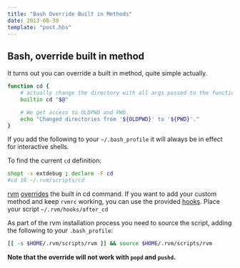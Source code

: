 ```yaml
---
title: "Bash Override Built in Methods"
date: 2013-08-30
template: "post.hbs"
---
```


## Bash, override built in method

It turns out you can override a built in method, quite simple actually.

```bash
function cd {
    # actually change the directory with all args passed to the function
    builtin cd "$@"

    # We get access to OLDPWD and PWD.
   	echo "Changed directories from '${OLDPWD}' to '${PWD}'."
}
```
If you add the following to your `~/.bash_profile` it will always be in effect for interactive shells.

To find the current `cd` definition:

```bash
shopt -s extdebug ; declare -F cd
#cd 18 ~/.rvm/scripts/cd
```
[rvm][] [overrides][] the built in cd command. If you want to add your custom method and keep `rvmrc` working, you can use the provided [hooks].
Place your script `~/.rvm/hooks/after_cd`

As part of the rvm installation process you need to source the script, adding the following to your `.bash_profile`:

```bash
[[ -s $HOME/.rvm/scripts/rvm ]] && source $HOME/.rvm/scripts/rvm
```

**Note that the override will not work with `popd` and `pushd`.**


[rvm]: https://rvm.io/workflow/rvmrc
[hooks]: https://rvm.io/workflow/hooks
[overrides]: https://github.com/wayneeseguin/rvm/blob/master/scripts/cd#L7-118

[stack overflow 1]: http://stackoverflow.com/questions/5605277/how-does-rvm-detect-when-youve-changed-directories